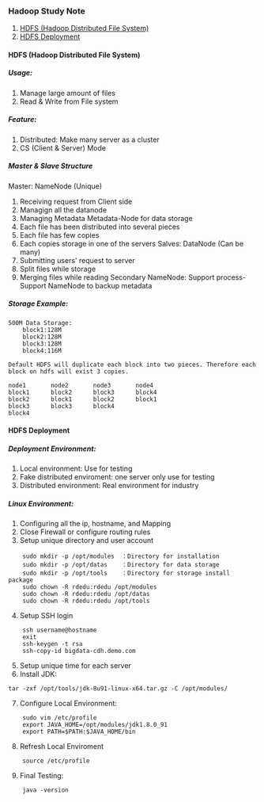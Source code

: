 ### Hadoop Study Note
1. [HDFS (Hadoop Distributed File System)](#hdfs)
2. [HDFS Deployment](#hdfs-deploy)

#### <div id="hdfs">HDFS (Hadoop Distributed File System)</div>
##### Usage:
1. Manage large amount of files
2. Read & Write from File system
##### Feature:
1. Distributed: Make many server as a cluster
2. CS (Client & Server) Mode
##### Master & Slave Structure
Master: NameNode (Unique)
1. Receiving request from Client side
2. Managign all the datanode
3. Managing Metadata
Metadata-Node for data storage
1. Each file has been distributed into several pieces
2. Each file has few copies
3. Each copies storage in one of the servers
Salves: DataNode (Can be many)
1. Submitting users' request to server
2. Split files while storage
3. Merging files while reading
Secondary NameNode: Support process-Support NameNode to backup metadata
##### Storage Example:
```
500M Data Storage:
	block1:128M
	block2:128M
	block3:128M
	block4:116M

Default HDFS will duplicate each block into two pieces. Therefore each block on hdfs will exist 3 copies.

node1		node2		node3		node4
block1		block2		block3		block4
block2		block1		block2		block1
block3		block3		block4
block4
```

#### <div id="hdfs-deploy">HDFS Deployment</div>
##### Deployment Environment:
1. Local environment: Use for testing 
2. Fake distributed enviroment: one server only use for testing
3. Distributed environment: Real environment for industry

##### Linux Environment:
1. Configuring all the ip, hostname, and Mapping
2. Close Firewall or configure routing rules
3. Setup unique directory and user account
```
	sudo mkdir -p /opt/modules  ：Directory for installation
	sudo mkdir -p /opt/datas	：Directory for data storage
	sudo mkdir -p /opt/tools	：Directory for storage install package
	sudo chown -R rdedu:rdedu /opt/modules 
	sudo chown -R rdedu:rdedu /opt/datas
	sudo chown -R rdedu:rdedu /opt/tools
```
4. Setup SSH login
```
	ssh username@hostname
	exit
	ssh-keygen -t rsa
	ssh-copy-id bigdata-cdh.demo.com
```
5. Setup unique time for each server
6. Install JDK:
```
tar -zxf /opt/tools/jdk-8u91-linux-x64.tar.gz -C /opt/modules/
```
7. Configure Local Environment:
```
	sudo vim /etc/profile
	export JAVA_HOME=/opt/modules/jdk1.8.0_91
	export PATH=$PATH:$JAVA_HOME/bin
```
8. Refresh Local Enviroment
```
	source /etc/profile
```
9. Final Testing:
```
	java -version
```